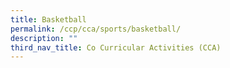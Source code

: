 ```yaml
---
title: Basketball
permalink: /ccp/cca/sports/basketball/
description: ""
third_nav_title: Co Curricular Activities (CCA)
---
```

